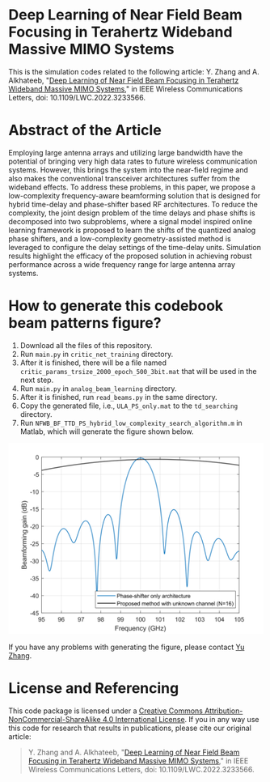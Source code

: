 # Deep Learning of Near Field Beam Focusing in Terahertz Wideband Massive MIMO Systems
This is the simulation codes related to the following article: Y. Zhang and A. Alkhateeb, "[Deep Learning of Near Field Beam Focusing in Terahertz Wideband Massive MIMO Systems](https://ieeexplore.ieee.org/document/10004962)," in IEEE Wireless Communications Letters, doi: 10.1109/LWC.2022.3233566.

# Abstract of the Article
Employing large antenna arrays and utilizing large bandwidth have the potential of bringing very high data rates to future wireless communication systems. However, this brings the system into the near-field regime and also makes the conventional transceiver architectures suffer from the wideband effects. To address these problems, in this paper, we propose a low-complexity frequency-aware beamforming solution that is designed for hybrid time-delay and phase-shifter based RF architectures. To reduce the complexity, the joint design problem of the time delays and phase shifts is decomposed into two subproblems, where a signal model inspired online learning framework is proposed to learn the shifts of the quantized analog phase shifters, and a low-complexity geometry-assisted method is leveraged to configure the delay settings of the time-delay units. Simulation results highlight the efficacy of the proposed solution in achieving robust performance across a wide frequency range for large antenna array systems.

# How to generate this codebook beam patterns figure?
1. Download all the files of this repository.
2. Run `main.py` in `critic_net_training` directory.
3. After it is finished, there will be a file named `critic_params_trsize_2000_epoch_500_3bit.mat` that will be used in the next step.
4. Run `main.py` in `analog_beam_learning` directory.
5. After it is finished, run `read_beams.py` in the same directory.
6. Copy the generated file, i.e., `ULA_PS_only.mat` to the `td_searching` directory.
7. Run `NFWB_BF_TTD_PS_hybrid_low_complexity_search_algorithm.m` in Matlab, which will generate the figure shown below.

![Figure](https://github.com/YuZhang-GitHub/NFWB_BF/blob/main/N_16.png)

If you have any problems with generating the figure, please contact [Yu Zhang](https://www.linkedin.com/in/yu-zhang-391275181/).

# License and Referencing
This code package is licensed under a [Creative Commons Attribution-NonCommercial-ShareAlike 4.0 International License](https://creativecommons.org/licenses/by-nc-sa/4.0/). If you in any way use this code for research that results in publications, please cite our original article:
> Y. Zhang and A. Alkhateeb, "[Deep Learning of Near Field Beam Focusing in Terahertz Wideband Massive MIMO Systems](https://ieeexplore.ieee.org/document/10004962)," in IEEE Wireless Communications Letters, doi: 10.1109/LWC.2022.3233566.
